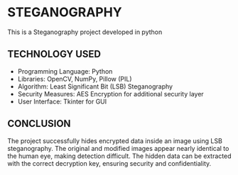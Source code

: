 # STEGANOGRAPHY
This is a Steganography project developed in python 

## TECHNOLOGY USED

+ Programming Language: Python
+ Libraries: OpenCV, NumPy, Pillow (PIL)
+ Algorithm: Least Significant Bit (LSB) Steganography
+ Security Measures: AES Encryption for additional security layer
+ User Interface: Tkinter for GUI 

## CONCLUSION
The project successfully hides encrypted data inside an image using LSB steganography. The original and modified images appear nearly identical to the human eye, making detection difficult. The hidden data can be extracted with the correct decryption key, ensuring security and confidentiality.
